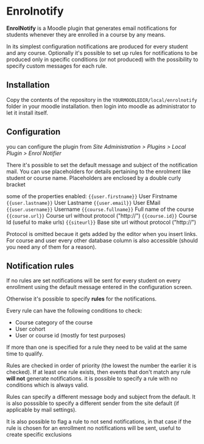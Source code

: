 # Enrolnotify

**EnrolNotify** is a Moodle plugin that generates email notifications for students whenever they are enrolled in a course by any means.

In its simplest configuration notifications are produced for every student and any course. Optionally it's possible to set up rules for notifications to be produced only in specific conditions (or not produced) with the possibility to specify custom messages for each rule.

## Installation

Copy the contents of the repository in the `YOURMOODLEDIR/local/enrolnotify` folder in your moodle installation. then login into moodle as administrator to let it install itself.

## Configuration

you can configure the plugin from *Site Administration > Plugins > Local Plugin > Enrol Notifier*

There it's possible to set the default message and subject of the notification mail. You can use placeholders for details pertaining to the enrolment like student or course name. Placeholders are enclosed by a double curly bracket

some of the properties enabled:
`{{user.firstname}}` User Firstname
`{{user.lastname}}` User Lastname
`{{user.email}}` User EMail
`{{user.username}}` Username
`{{course.fullname}}` Full name of the course
`{{course.url}}` Course url without protocol ("http://")
`{{course.id}}` Course Id (useful to make urls)
`{{siteurl}}`  Base site url without protocol ("http://")

Protocol is omitted becaue it gets added by the editor when you insert links. For course and user every other database column is also accessible (should you need any of them for a reason).

## Notification rules

If no rules are set notifications will be sent for every student on every enrollment using the default message entered in the configuration screen.

Otherwise it's possible to specify **rules** for the notifications.

Every rule can have the following conditions to check:
* Course category of the course
* User cohort
* User or course id (mostly for test purposes)

If more than one is specified for a rule they need to be valid at the same time to qualify.

Rules are checked in order of priority (the lowest the number the earlier it is checked). If at least one rule exists, then events that don't match any rule **will not** generate notifications. it is possible to specify a rule with no conditions which is always valid.

Rules can specify a different message body and subject from the default. It is also posssible to specify a different sender from the site default (if applicable by mail settings).

It is also possible to flag a rule to not send notifications, in that case if the rule is chosen for an enrollment no notifications will be sent, useful to create specific exclusions

